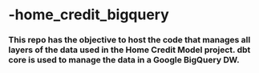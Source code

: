 # -home_credit_bigquery

### This repo has the objective to host the code that manages all layers of the data used in the Home Credit Model project. dbt core is used to manage the data in a Google BigQuery DW. 
